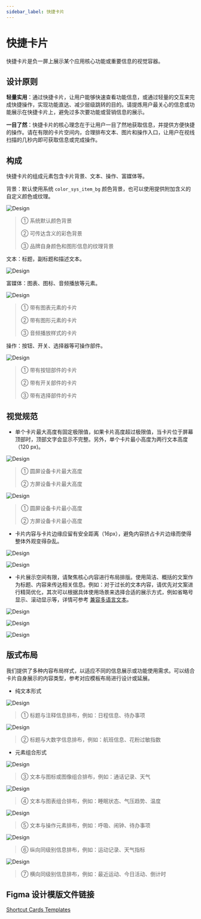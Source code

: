 ```yaml
---
sidebar_label: 快捷卡片
---
```


# 快捷卡片  

快捷卡片是负一屏上展示某个应用核心功能或重要信息的视觉容器。

## 设计原则  

**轻量实用**：通过快捷卡片，让用户能够快速查看功能信息，或通过轻量的交互来完成快捷操作，实现功能直达、减少层级跳转的目的。请提炼用户最关心的信息或功能展示在快捷卡片上，避免过多次要功能或营销信息的展示。

**一目了然**：快捷卡片的核心理念在于让用户一目了然地获取信息，并提供方便快捷的操作。请在有限的卡片空间内，合理排布文本、图片和操作入口，让用户在视线扫描的几秒内即可获取信息或完成操作。

## 构成

快捷卡片的组成元素包含卡片背景、文本、操作、富媒体等。

背景：默认使用系统 `color_sys_item_bg` 颜色背景，也可以使用提供附加含义的自定义颜色或纹理。

![Design](/img/design/6e07088d-5c2b-4200-9c76-496d9f543716.png)

>① 系统默认颜色背景
>
>② 可传达含义的彩色背景
>
>③ 品牌自身颜色和图形信息的纹理背景

文本：标题，副标题和描述文本。

![Design](/img/design/a4502ace-d793-42e0-9aa0-4e6b582a5666.png)

富媒体：图表、图标、音频播放等元素。

![Design](/img/design/897f2682-86eb-4ac3-add4-872e4080c49e.png)

>① 带有图表元素的卡片
>
>② 带有图形元素的卡片
>
>③ 音频播放样式的卡片

操作：按钮、开关、选择器等可操作部件。

![Design](/img/design/23c230ae-33c1-4f57-bee9-e4b1cfcb7df2.png)

>① 带有按钮部件的卡片
>
>② 带有开关部件的卡片
>
>③ 带有选择部件的卡片

## 视觉规范

- 单个卡片最大高度有固定极限值，如果卡片高度超过极限值，当卡片位于屏幕顶部时，顶部文字会显示不完整。另外，单个卡片最小高度为两行文本高度（120 px)。

![Design](/img/design/33c879df-bee4-4dc2-a2c2-877538135818.png)

>① 圆屏设备卡片最大高度
>
>② 方屏设备卡片最大高度

![Design](/img/design/eb303f9b-cd30-4fda-bf7c-f24ac2838ac5.png)

>① 圆屏设备卡片最小高度
>
>② 方屏设备卡片最小高度

- 卡片内容与卡片边缘应留有安全距离（16px），避免内容挤占卡片边缘而使得整体外观变得杂乱。

![Design](/img/design/d3e08c30-baf5-46ab-b52c-c35c850d10b2.png)

![Design](/img/design/24fdc203-eedb-4b8d-b945-9531597df6dc.png)

- 卡片展示空间有限，请聚焦核心内容进行布局排版。使用简洁、概括的文案作为标题、内容来传达相关信息。例如：对于过长的文本内容，请优先对文案进行精简优化，其次可以根据具体使用场景来选择合适的展示方式，例如省略号显示、滚动显示等，详情可参考 [兼容多语言文本](../internationalization/interface-layouts.md#兼容多语言文本)。

![Design](/img/design/05181aa4-7c2c-4169-a74f-a2531105cacc.png)

![Design](/img/design/c3a0649a-3445-4140-a046-6df814275de0.png)

![Design](/img/design/769717d6-0640-4ad7-99ad-9b28e485dee7.gif)

## 版式布局

我们提供了多种内容布局样式，以适应不同的信息展示或功能使用需求。可以结合卡片自身展示的内容类型，参考对应模板布局进行设计或延展。

- 纯文本形式

![Design](/img/design/1de4eb78-e974-4772-a8ff-0ce4281884d5.png)

>① 标题与注释信息排布，例如：日程信息、待办事项

![Design](/img/design/a21b080d-6c9e-4ebe-b60a-2923f13d920f.png)

>② 标题与大数字信息排布，例如：航班信息、花粉过敏指数

- 元素组合形式

![Design](/img/design/302bca11-8797-421a-95a4-201d189d9d82.png)

>③ 文本与图标或图像组合排布，例如：通话记录、天气

![Design](/img/design/5e49b336-f027-49b7-9341-3db2f4b643f0.png)

>④ 文本与图表组合排布，例如：睡眠状态、气压趋势、温度

![Design](/img/design/fccf41dc-6f52-4b15-ab76-6d55116367d0.png)

>⑤ 文本与操作元素排布，例如：呼吸、闹钟、待办事项

![Design](/img/design/0d64c6e9-2bee-41a9-b6cd-2ceac01ba744.png)

>⑥ 纵向同级别信息排布，例如：运动记录、天气指标

![Design](/img/design/334b7648-9a38-4013-a9f0-07ad6559b0b4.png)

>⑦ 横向同级别信息排布，例如：最近运动、今日活动、倒计时

## Figma 设计模版文件链接

[Shortcut Cards Templates](https://www.figma.com/community/file/1372844485569677237)
